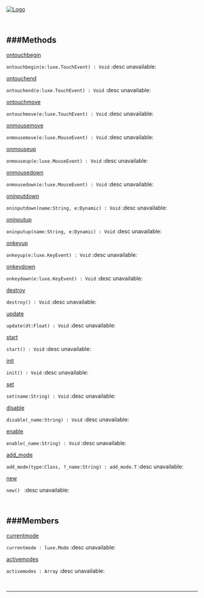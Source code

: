 
[![Logo](http://luxeengine.com/images/logo.png)](index.html)




&nbsp;   

<a class="lift" name="Methods" ></a>
###Methods   
---
<a class="lift" name="ontouchbegin" href="#ontouchbegin">ontouchbegin</a>

```ontouchbegin(e:luxe.TouchEvent) : Void```
<span class="small_desc_flat"> :desc unavailable: </span>   

<a class="lift" name="ontouchend" href="#ontouchend">ontouchend</a>

```ontouchend(e:luxe.TouchEvent) : Void```
<span class="small_desc_flat"> :desc unavailable: </span>   

<a class="lift" name="ontouchmove" href="#ontouchmove">ontouchmove</a>

```ontouchmove(e:luxe.TouchEvent) : Void```
<span class="small_desc_flat"> :desc unavailable: </span>   

<a class="lift" name="onmousemove" href="#onmousemove">onmousemove</a>

```onmousemove(e:luxe.MouseEvent) : Void```
<span class="small_desc_flat"> :desc unavailable: </span>   

<a class="lift" name="onmouseup" href="#onmouseup">onmouseup</a>

```onmouseup(e:luxe.MouseEvent) : Void```
<span class="small_desc_flat"> :desc unavailable: </span>   

<a class="lift" name="onmousedown" href="#onmousedown">onmousedown</a>

```onmousedown(e:luxe.MouseEvent) : Void```
<span class="small_desc_flat"> :desc unavailable: </span>   

<a class="lift" name="oninputdown" href="#oninputdown">oninputdown</a>

```oninputdown(name:String, e:Dynamic) : Void```
<span class="small_desc_flat"> :desc unavailable: </span>   

<a class="lift" name="oninputup" href="#oninputup">oninputup</a>

```oninputup(name:String, e:Dynamic) : Void```
<span class="small_desc_flat"> :desc unavailable: </span>   

<a class="lift" name="onkeyup" href="#onkeyup">onkeyup</a>

```onkeyup(e:luxe.KeyEvent) : Void```
<span class="small_desc_flat"> :desc unavailable: </span>   

<a class="lift" name="onkeydown" href="#onkeydown">onkeydown</a>

```onkeydown(e:luxe.KeyEvent) : Void```
<span class="small_desc_flat"> :desc unavailable: </span>   

<a class="lift" name="destroy" href="#destroy">destroy</a>

```destroy() : Void```
<span class="small_desc_flat"> :desc unavailable: </span>   

<a class="lift" name="update" href="#update">update</a>

```update(dt:Float) : Void```
<span class="small_desc_flat"> :desc unavailable: </span>   

<a class="lift" name="start" href="#start">start</a>

```start() : Void```
<span class="small_desc_flat"> :desc unavailable: </span>   

<a class="lift" name="init" href="#init">init</a>

```init() : Void```
<span class="small_desc_flat"> :desc unavailable: </span>   

<a class="lift" name="set" href="#set">set</a>

```set(name:String) : Void```
<span class="small_desc_flat"> :desc unavailable: </span>   

<a class="lift" name="disable" href="#disable">disable</a>

```disable(_name:String) : Void```
<span class="small_desc_flat"> :desc unavailable: </span>   

<a class="lift" name="enable" href="#enable">enable</a>

```enable(_name:String) : Void```
<span class="small_desc_flat"> :desc unavailable: </span>   

<a class="lift" name="add_mode" href="#add_mode">add_mode</a>

```add_mode(type:Class, ?_name:String) : add_mode.T```
<span class="small_desc_flat"> :desc unavailable: </span>   

<a class="lift" name="new" href="#new">new</a>

```new() ```
<span class="small_desc_flat"> :desc unavailable: </span>   

&nbsp;   

<a class="lift" name="Members" ></a>
###Members   
---
<a class="lift" name="currentmode" href="#currentmode">currentmode</a>

```currentmode : luxe.Mode```
<span class="small_desc_flat"> :desc unavailable: </span>   

<a class="lift" name="activemodes" href="#activemodes">activemodes</a>

```activemodes : Array```
<span class="small_desc_flat"> :desc unavailable: </span>   



&nbsp;
&nbsp;
&nbsp;

---  


&nbsp;   
&nbsp;   